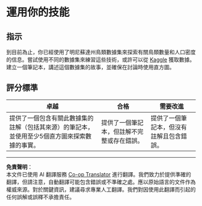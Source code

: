 <!--
CO_OP_TRANSLATOR_METADATA:
{
  "original_hash": "40eeb9b9f94009c537c7811f9f27f037",
  "translation_date": "2025-08-27T10:16:19+00:00",
  "source_file": "3-Data-Visualization/10-visualization-distributions/assignment.md",
  "language_code": "mo"
}
-->
# 運用你的技能

## 指示

到目前為止，你已經使用了明尼蘇達州鳥類數據集來探索有關鳥類數量和人口密度的信息。嘗試使用不同的數據集來練習這些技術，或許可以從 [Kaggle](https://www.kaggle.com/) 獲取數據。建立一個筆記本，講述這個數據集的故事，並確保在討論時使用直方圖。

## 評分標準

卓越 | 合格 | 需要改進
--- | --- | -- |
提供了一個包含有關此數據集的註解（包括其來源）的筆記本，並使用至少5個直方圖來探索數據的事實。 | 提供了一個筆記本，但註解不完整或存在錯誤。 | 提供了一個筆記本，但沒有註解且包含錯誤。

---

**免責聲明**：  
本文件已使用 AI 翻譯服務 [Co-op Translator](https://github.com/Azure/co-op-translator) 進行翻譯。我們致力於提供準確的翻譯，但請注意，自動翻譯可能包含錯誤或不準確之處。應以原始語言的文件作為權威來源。對於關鍵資訊，建議尋求專業人工翻譯。我們對因使用此翻譯而引起的任何誤解或誤釋不承擔責任。